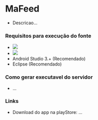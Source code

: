 # MaFeed
  + Descricao...

### Requisitos para execução do fonte
  + <img src="https://img.shields.io/badge/Java-1.8-orange.svg">
  + <img src="https://img.shields.io/badge/Gradle-4.10.2-green.svg">
  + Android Studio 3.+ (Recomendado)
  + Eclipse (Recomendado)
  
### Como gerar executavel do servidor
  + ...

### Links
  + Download do app na playStore: ...
